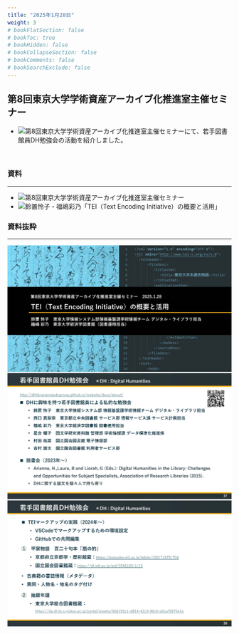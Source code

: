 ```yaml
---
title: "2025年1月28日"
weight: 3
# bookFlatSection: false
# bookToc: true
# bookHidden: false
# bookCollapseSection: false
# bookComments: false
# bookSearchExclude: false
---
```

## 第8回東京大学学術資産アーカイブ化推進室主催セミナー
* ![第8回東京大学学術資産アーカイブ化推進室主催セミナー](https://www.lib.u-tokyo.ac.jp/ja/library/contents/event/20250128)にて、若手図書館員DH勉強会の活動を紹介しました。
<br>

### **資料**
---
* ![第8回東京大学学術資産アーカイブ化推進室主催セミナー](https://repository.dl.itc.u-tokyo.ac.jp/search?search_type=2&q=1739515035420)
* ![鈴置怜子・福嶋彩乃「TEI（Text Encoding Initiative）の概要と活用」](http://hdl.handle.net/2261/0002010614)

### **資料抜粋**
---
![TEIの概要と活用_1](DAseminar_tei_1.jpg)
![TEIの概要と活用_37](DAseminar_tei_37.jpg)
![TEIの概要と活用_38](DAseminar_tei_38.jpg)
